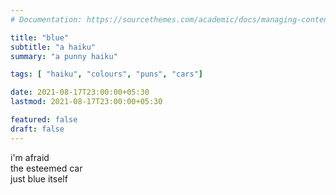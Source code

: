 ```yaml
---
# Documentation: https://sourcethemes.com/academic/docs/managing-content/

title: "blue"
subtitle: "a haiku"
summary: "a punny haiku"

tags: [ "haiku", "colours", "puns", "cars"]

date: 2021-08-17T23:00:00+05:30
lastmod: 2021-08-17T23:00:00+05:30

featured: false
draft: false
---
```


i'm afraid  
the esteemed car  
just blue itself 

